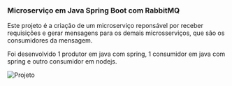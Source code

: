 ### Microserviço em Java Spring Boot com RabbitMQ

Este projeto é a criação de um microserviço reponsável por receber requisições e gerar mensagens
para os demais microsserviços, que são os consumidores da mensagem.

Foi desenvolvido 1 produtor em java com spring, 1 consumidor em java com spring e outro consumidor em nodejs.

![Projeto](https://user-images.githubusercontent.com/51996690/120472712-9cdca900-c37c-11eb-967d-a4749f764c4e.png)
